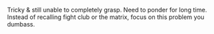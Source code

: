 Tricky & still unable to completely grasp.
Need to ponder for long time.
Instead of recalling fight club or the matrix, focus on this problem you dumbass.